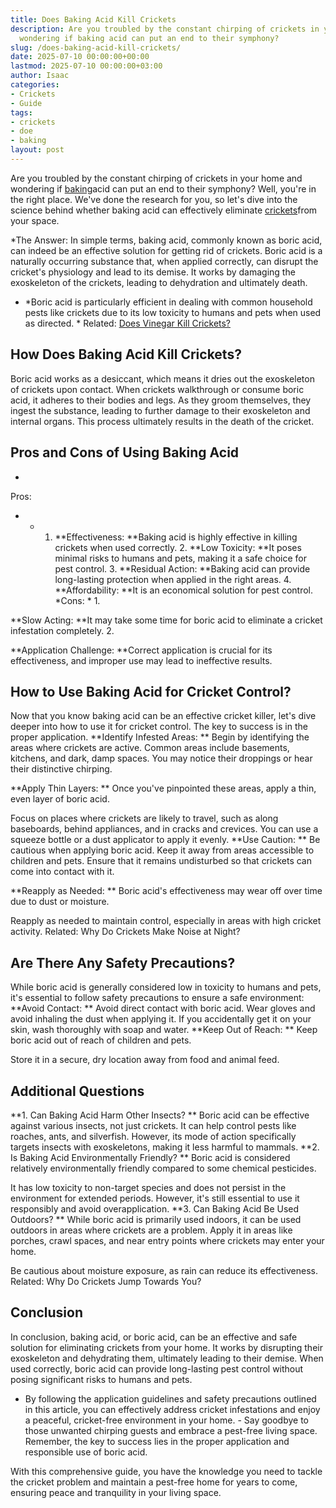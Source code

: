 ```yaml
---
title: Does Baking Acid Kill Crickets
description: Are you troubled by the constant chirping of crickets in your home and
  wondering if baking acid can put an end to their symphony?
slug: /does-baking-acid-kill-crickets/
date: 2025-07-10 00:00:00+00:00
lastmod: 2025-07-10 00:00:00+03:00
author: Isaac
categories:
- Crickets
- Guide
tags:
- crickets
- doe
- baking
layout: post
---
```

Are you troubled by the constant chirping of crickets in your home and wondering if [baking](https://pestpolicy.com/does-baking-soda-kill-bed-bugs/)acid can put an end to their symphony? Well, you're in the right place. We've done the research for you, so let's dive into the science behind whether baking acid can effectively eliminate [crickets](https://pestpolicy.com/does-vinegar-kill-crickets/)from your space.

*The Answer: In simple terms, baking acid, commonly known as boric acid, can indeed be an effective solution for getting rid of crickets. Boric acid is a naturally occurring substance that, when applied correctly, can disrupt the cricket's physiology and lead to its demise. It works by damaging the exoskeleton of the crickets, leading to dehydration and ultimately death.

* *Boric acid is particularly efficient in dealing with common household pests like crickets due to its low toxicity to humans and pets when used as directed. * Related: [Does Vinegar Kill Crickets? ](https://pestpolicy.com/does-vinegar-kill-crickets/)

##  **How Does Baking Acid Kill Crickets?**

Boric acid works as a desiccant, which means it dries out the exoskeleton of crickets upon contact. When crickets walkthrough or consume boric acid, it adheres to their bodies and legs. As they groom themselves, they ingest the substance, leading to further damage to their exoskeleton and internal organs. This process ultimately results in the death of the cricket.

##  **Pros and Cons of Using Baking Acid**

*
Pros:

- * 1. **Effectiveness: **Baking acid is highly effective in killing crickets when used correctly. 2. **Low Toxicity: **It poses minimal risks to humans and pets, making it a safe choice for pest control. 3. **Residual Action: **Baking acid can provide long-lasting protection when applied in the right areas. 4. **Affordability: **It is an economical solution for pest control. *Cons: * 1.

**Slow Acting: **It may take some time for boric acid to eliminate a cricket infestation completely. 2.

**Application Challenge: **Correct application is crucial for its effectiveness, and improper use may lead to ineffective results.

##  **How to Use Baking Acid for Cricket Control?**

Now that you know baking acid can be an effective cricket killer, let's dive deeper into how to use it for cricket control. The key to success is in the proper application. **Identify Infested Areas: ** Begin by identifying the areas where crickets are active. Common areas include basements, kitchens, and dark, damp spaces. You may notice their droppings or hear their distinctive chirping.

**Apply Thin Layers: ** Once you've pinpointed these areas, apply a thin, even layer of boric acid.

Focus on places where crickets are likely to travel, such as along baseboards, behind appliances, and in cracks and crevices. You can use a squeeze bottle or a dust applicator to apply it evenly. **Use Caution: ** Be cautious when applying boric acid. Keep it away from areas accessible to children and pets. Ensure that it remains undisturbed so that crickets can come into contact with it.

**Reapply as Needed: ** Boric acid's effectiveness may wear off over time due to dust or moisture.

Reapply as needed to maintain control, especially in areas with high cricket activity. Related: Why Do Crickets Make Noise at Night?

##  **Are There Any Safety Precautions?**

While boric acid is generally considered low in toxicity to humans and pets, it's essential to follow safety precautions to ensure a safe environment: **Avoid Contact: ** Avoid direct contact with boric acid. Wear gloves and avoid inhaling the dust when applying it. If you accidentally get it on your skin, wash thoroughly with soap and water. **Keep Out of Reach: ** Keep boric acid out of reach of children and pets.

Store it in a secure, dry location away from food and animal feed.

##  **Additional Questions**

**1. Can Baking Acid Harm Other Insects? ** Boric acid can be effective against various insects, not just crickets. It can help control pests like roaches, ants, and silverfish. However, its mode of action specifically targets insects with exoskeletons, making it less harmful to mammals. **2. Is Baking Acid Environmentally Friendly? ** Boric acid is considered relatively environmentally friendly compared to some chemical pesticides.

It has low toxicity to non-target species and does not persist in the environment for extended periods. However, it's still essential to use it responsibly and avoid overapplication. **3. Can Baking Acid Be Used Outdoors? ** While boric acid is primarily used indoors, it can be used outdoors in areas where crickets are a problem. Apply it in areas like porches, crawl spaces, and near entry points where crickets may enter your home.

Be cautious about moisture exposure, as rain can reduce its effectiveness. Related: Why Do Crickets Jump Towards You?

##  **Conclusion**

In conclusion, baking acid, or boric acid, can be an effective and safe solution for eliminating crickets from your home. It works by disrupting their exoskeleton and dehydrating them, ultimately leading to their demise. When used correctly, boric acid can provide long-lasting pest control without posing significant risks to humans and pets.

- By following the application guidelines and safety precautions outlined in this article, you can effectively address cricket infestations and enjoy a peaceful, cricket-free environment in your home. - Say goodbye to those unwanted chirping guests and embrace a pest-free living space. Remember, the key to success lies in the proper application and responsible use of boric acid.

With this comprehensive guide, you have the knowledge you need to tackle the cricket problem and maintain a pest-free home for years to come, ensuring peace and tranquility in your living space.